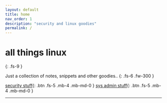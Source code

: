 ```yaml
---
layout: default
title: home
nav_order: 1
description: "security and linux goodies"
permalink: /
---
```


# all things linux
{: .fs-9 }

Just a collection of notes, snippets and other goodies..
{: .fs-6 .fw-300 }

[security stuff](/notes/security-stuff/){: .btn .fs-5 .mb-4 .mb-md-0 }
[sys admin stuff](/notes/sys-admin-stuff){: .btn .fs-5 .mb-4 .mb-md-0 }

---
